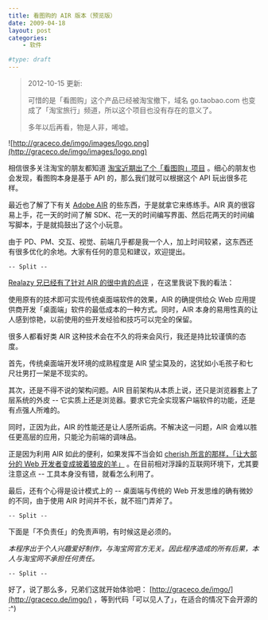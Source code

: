 ```yaml
---
title: 看图购的 AIR 版本（预览版）
date: 2009-04-18
layout: post
categories:
    - 软件

#type: draft
---
```


> 2012-10-15 更新: 
>
> 可惜的是「看图购」这个产品已经被淘宝撤下，域名 go.taobao.com 
> 也变成了「淘宝旅行」频道，所以这个项目也没有存在的意义了。
>
> 多年以后再看，物是人非，唏嘘。

![http://graceco.de/imgo/images/logo.png](http://graceco.de/imgo/images/logo.png)

相信很多关注淘宝的朋友都知道 [淘宝近期出了个「看图购」项目](http://ued.taobao.com/blog/2009/04/15/go_taobao_com/) 。细心的朋友也会发现，看图购本身是基于 API 的，那么我们就可以根据这个 API 玩出很多花样。

最近也了解了下有关  [Adobe AIR](http://get.adobe.com/air/) 的些东西，于是就拿它来练练手。AIR 真的很容易上手，花一天的时间了解 SDK、花一天的时间编写界面、然后花两天的时间编写脚本，于是就捣鼓出了这个小玩意。

由于 PD、PM、交互、视觉、前端几乎都是我一个人，加上时间较紧，这东西还有很多优化的余地。大家有任何的意见和建议，欢迎提出。

`-- Split --`

 [Realazy 兄已经有了针对 AIR 的很中肯的点评](http://realazy.org/blog/2009/01/11/ifan-on-air/) ，在这里我说下我的看法：

使用原有的技术即可实现传统桌面端软件的效果，AIR 的确提供给众 Web 应用提供商开发「桌面端」软件的最低成本的一种方式。同时，AIR 本身的易用性真的让人感到惊艳，以前使用的些开发经验和技巧可以完全的保留。

很多人都看好类 AIR 这种技术会在不久的将来会风行，我还是持比较谨慎的态度。

首先，传统桌面端开发环境的成熟程度是 AIR 望尘莫及的，这犹如小毛孩子和七尺壮男打一架是不现实的。

其次，还是不得不说的架构问题。AIR 目前架构从本质上说，还只是浏览器套上了层系统的外皮 -- 它实质上还是浏览器。要求它完全实现客户端软件的功能，还是有点强人所难的。

同时，正因为此，AIR 的性能还是让人感所诟病。不解决这一问题，AIR 会难以胜任更高层的应用，只能沦为前端的调味品。

正是因为利用 AIR 如此的便利，如果发挥不当会如  [cherish 所言的那样，「让大部分的 Web 开发者变成披着狼皮的羊」](http://realazy.org/blog/2009/01/11/ifan-on-air/#comment-143558) 。在目前相对浮躁的互联网环境下，尤其要注意这点 -- 工具本身没有错，就看怎么利用了。

最后，还有个心得是设计模式上的 -- 桌面端与传统的 Web 开发思维的确有微妙的不同，由于使用 AIR 时间并不长，就不班门弄斧了。

`-- Split --`

下面是「不负责任」的免责声明，有时候这是必须的。

*本程序出于个人兴趣爱好制作，与淘宝网官方无关。因此程序造成的所有后果，本人与淘宝网不承担任何责任。*

`-- Split --`

好了，说了那么多，兄弟们这就开始体验吧： [http://graceco.de/imgo/](http://graceco.de/imgo/) ，等到代码「可以见人了」，在适合的情况下会开源的 :^)
